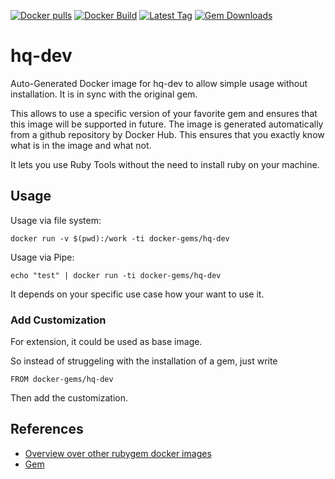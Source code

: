 [![Docker pulls](https://img.shields.io/docker/pulls/rubygem/hq-dev.svg)](https://hub.docker.com/r/rubygem/hq-dev/)
[![Docker Build](https://img.shields.io/docker/automated/rubygem/hq-dev.svg)](https://hub.docker.com/r/rubygem/hq-dev/)
[![Latest Tag](https://img.shields.io/github/tag/docker-rubygem/hq-dev.svg)](https://hub.docker.com/r/rubygem/hq-dev/)
[![Gem Downloads](https://img.shields.io/gem/dt/hq-dev.svg)](https://rubygems.org/gems/hq-dev/)
# hq-dev

Auto-Generated Docker image for hq-dev to allow simple usage without installation.
It is in sync with the original gem.

This allows to use a specific version of your favorite gem and ensures that this image will be supported in future.
The image is generated automatically from a github repository by Docker Hub.
This ensures that you exactly know what is in the image and what not.

It lets you use Ruby Tools without the need to install ruby on your machine.

## Usage

Usage via file system:

`docker run -v $(pwd):/work -ti docker-gems/hq-dev`

Usage via Pipe:

`echo "test" | docker run -ti docker-gems/hq-dev`

It depends on your specific use case how your want to use it.

### Add Customization

For extension, it could be used as base image.

So instead of struggeling with the installation of a gem, just write

`FROM docker-gems/hq-dev`

Then add the customization.

## References

 - [Overview over other rubygem docker images](https://github.com/thinkbot/docker-rubygem)
 - [Gem](https://rubygems.org/gems/hq-dev/)
